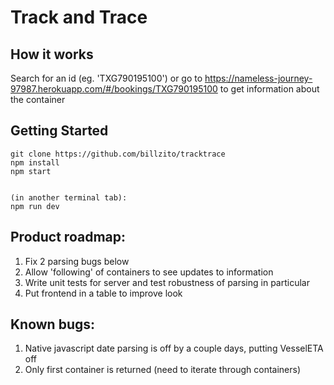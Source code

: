 # Track and Trace

## How it works ##
Search for an id (eg. 'TXG790195100') or go to https://nameless-journey-97987.herokuapp.com/#/bookings/TXG790195100 to get information about the container

## Getting Started ##
```
git clone https://github.com/billzito/tracktrace
npm install
npm start


(in another terminal tab):
npm run dev
```

## Product roadmap: ##
1. Fix 2 parsing bugs below
1. Allow 'following' of containers to see updates to information
1. Write unit tests for server and test robustness of parsing in particular
1. Put frontend in a table to improve look

## Known bugs: ## 
1. Native javascript date parsing is off by a couple days, putting VesselETA off
1. Only first container is returned (need to iterate through containers)
